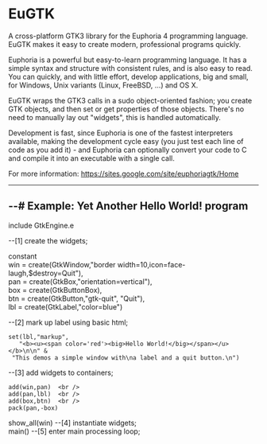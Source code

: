 # EuGTK
A cross-platform GTK3 library for the Euphoria 4 programming language. EuGTK makes it easy to create modern, professional programs quickly. 

Euphoria is a powerful but easy-to-learn programming language. It has a simple syntax and structure with consistent rules, and is also easy to read. You can quickly, and with little effort, develop applications, big and small, for Windows, Unix variants (Linux, FreeBSD, ...) and OS X. 

EuGTK wraps the GTK3 calls in a sudo object-oriented fashion; you create GTK objects, and then set or get properties of those objects. There's no need to manually lay out "widgets", this is handled automatically. 

Development is fast, since Euphoria is one of the fastest interpreters available, making the development cycle easy (you just test each line of code as you add it) - and Euphoria can optionally convert your code to C and compile it into an executable with a single call.

For more information:
https://sites.google.com/site/euphoriagtk/Home

----------------------------------------------------------------------------
--# Example: Yet Another Hello World! program
----------------------------------------------------------------------------

include GtkEngine.e

--[1] create the widgets;

constant   
	win = create(GtkWindow,"border width=10,icon=face-laugh,$destroy=Quit"),<br />
	pan = create(GtkBox,"orientation=vertical"), <br />
	box = create(GtkButtonBox), <br />
	btn = create(GtkButton,"gtk-quit", "Quit"),<br />
	lbl = create(GtkLabel,"color=blue")

--[2] mark up label using basic html; 

    set(lbl,"markup", 
       "<b><u><span color='red'><big>Hello World!</big></span></u></b>\n\n" &
	 "This demos a simple window with\na label and a quit button.\n")

--[3] add widgets to containers; 

    add(win,pan)  <br />
    add(pan,lbl)  <br />
    add(box,btn)  <br />
    pack(pan,-box)
 
show_all(win) --[4] instantiate widgets; <br />
main()        --[5] enter main processing loop; <br />
